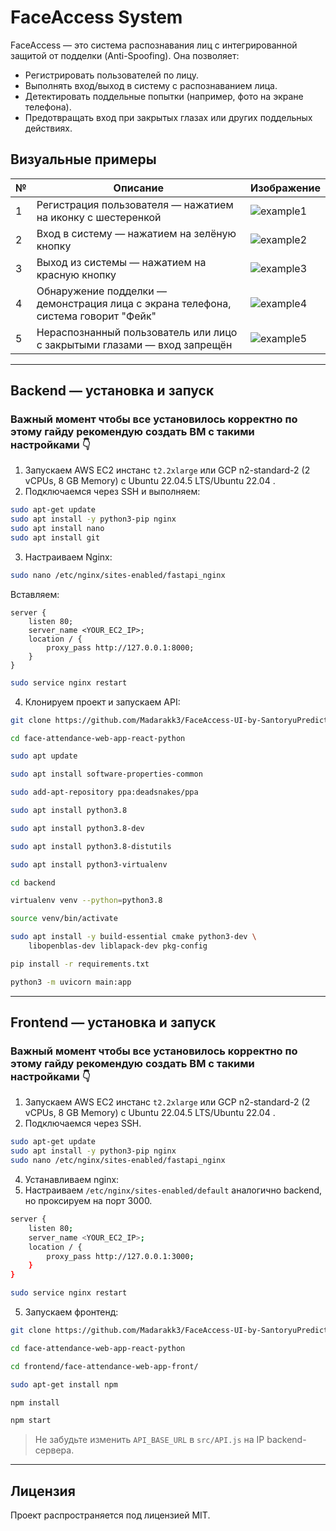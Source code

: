 # FaceAccess System

FaceAccess — это система распознавания лиц с интегрированной защитой от подделки (Anti-Spoofing). Она позволяет:
- Регистрировать пользователей по лицу.
- Выполнять вход/выход в систему с распознаванием лица.
- Детектировать поддельные попытки (например, фото на экране телефона).
- Предотвращать вход при закрытых глазах или других поддельных действиях.

## Визуальные примеры

| № | Описание | Изображение |
|---|----------|-------------|
| 1 | Регистрация пользователя — нажатием на иконку с шестеренкой | ![example1](example1.png) |
| 2 | Вход в систему — нажатием на зелёную кнопку | ![example2](example2.png) |
| 3 | Выход из системы — нажатием на красную кнопку | ![example3](example3.png) |
| 4 | Обнаружение подделки — демонстрация лица с экрана телефона, система говорит "Фейк" | ![example4](example4.png) |
| 5 | Нераспознанный пользователь или лицо с закрытыми глазами — вход запрещён | ![example5](example5.png) |

---

## Backend — установка и запуск

### Важный момент чтобы все установилось корректно по этому гайду рекомендую создать ВМ с такими настройками 👇
1. Запускаем AWS EC2 инстанс `t2.2xlarge` или GCP n2-standard-2 (2 vCPUs, 8 GB Memory) с Ubuntu 22.04.5 LTS/Ubuntu 22.04 .
2. Подключаемся через SSH и выполняем:

```bash
sudo apt-get update
sudo apt install -y python3-pip nginx
sudo apt install nano
sudo apt install git
```

3. Настраиваем Nginx:

```bash
sudo nano /etc/nginx/sites-enabled/fastapi_nginx
```

Вставляем:

```
server {
    listen 80;
    server_name <YOUR_EC2_IP>;
    location / {
        proxy_pass http://127.0.0.1:8000;
    }
}
```

```bash
sudo service nginx restart
```

4. Клонируем проект и запускаем API:

```bash
git clone https://github.com/Madarakk3/FaceAccess-UI-by-SantoryuPredict.git

cd face-attendance-web-app-react-python

sudo apt update

sudo apt install software-properties-common

sudo add-apt-repository ppa:deadsnakes/ppa

sudo apt install python3.8

sudo apt install python3.8-dev

sudo apt install python3.8-distutils

sudo apt install python3-virtualenv

cd backend

virtualenv venv --python=python3.8

source venv/bin/activate

sudo apt install -y build-essential cmake python3-dev \
    libopenblas-dev liblapack-dev pkg-config

pip install -r requirements.txt

python3 -m uvicorn main:app
```

---

## Frontend — установка и запуск

### Важный момент чтобы все установилось корректно по этому гайду рекомендую создать ВМ с такими настройками 👇
1. Запускаем AWS EC2 инстанс `t2.2xlarge` или GCP n2-standard-2 (2 vCPUs, 8 GB Memory) с Ubuntu 22.04.5 LTS/Ubuntu 22.04 .
2. Подключаемся через SSH.

```bash
sudo apt-get update
sudo apt install -y python3-pip nginx
sudo nano /etc/nginx/sites-enabled/fastapi_nginx
```
4. Устанавливаем nginx:
5. Настраиваем `/etc/nginx/sites-enabled/default` аналогично backend, но проксируем на порт 3000.
```bash
server {
    listen 80;   
    server_name <YOUR_EC2_IP>;    
    location / {        
        proxy_pass http://127.0.0.1:3000;    
    }
}
```
```bash
sudo service nginx restart
```
5. Запускаем фронтенд:

```bash
git clone https://github.com/Madarakk3/FaceAccess-UI-by-SantoryuPredict.git

cd face-attendance-web-app-react-python

cd frontend/face-attendance-web-app-front/

sudo apt-get install npm

npm install

npm start
```

> Не забудьте изменить `API_BASE_URL` в `src/API.js` на IP backend-сервера.

---

## Лицензия

Проект распространяется под лицензией MIT.
